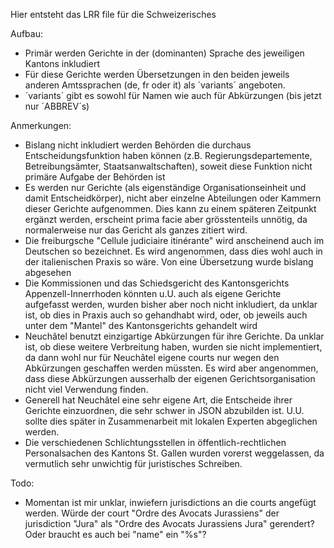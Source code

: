Hier entsteht das LRR file für die Schweizerisches

Aufbau:
* Primär werden Gerichte in der (dominanten) Sprache des jeweiligen Kantons inkludiert
* Für diese Gerichte werden Übersetzungen in den beiden jeweils anderen Amtssprachen (de, fr oder it) als ´variants´ angeboten.
* ´variants´ gibt es sowohl für Namen wie auch für Abkürzungen (bis jetzt nur ´ABBREV´s)

Anmerkungen:
* Bislang nicht inkludiert werden Behörden die durchaus Entscheidungsfunktion haben können (z.B. Regierungsdepartemente, Betreibungsämter, Staatsanwaltschaften), soweit diese Funktion nicht primäre Aufgabe der Behörden ist
* Es werden nur Gerichte (als eigenständige Organisationseinheit und damit Entscheidkörper), nicht aber einzelne Abteilungen oder Kammern dieser Gerichte aufgenommen. Dies kann zu einem späteren Zeitpunkt ergänzt werden, erscheint prima facie aber grösstenteils unnötig, da normalerweise nur das Gericht als ganzes zitiert wird.
* Die freiburgsche "Cellule judiciaire itinérante" wird anscheinend auch im Deutschen so bezeichnet. Es wird angenommen, dass dies wohl auch in der italienischen Praxis so wäre. Von eine Übersetzung wurde bislang abgesehen
* Die Kommissionen und das Schiedsgericht des Kantonsgerichts Appenzell-Innerrhoden könnten u.U. auch als eigene Gerichte aufgefasst werden, wurden bisher aber noch nicht inkludiert, da unklar ist, ob dies in Praxis auch so gehandhabt wird, oder, ob jeweils auch unter dem "Mantel" des Kantonsgerichts gehandelt wird
* Neuchâtel benutzt einzigartige Abkürzungen für ihre Gerichte. Da unklar ist, ob diese weitere Verbreitung haben, wurden sie nicht implementiert, da dann wohl nur für Neuchâtel eigene courts nur wegen den Abkürzungen geschaffen werden müssten. Es wird aber angenommen, dass diese Abkürzungen ausserhalb der eigenen Gerichtsorganisation nicht viel Verwendung finden.
* Generell hat Neuchâtel eine sehr eigene Art, die Entscheide ihrer Gerichte einzuordnen, die sehr schwer in JSON abzubilden ist. U.U. sollte dies später in Zusammenarbeit mit lokalen Experten abgeglichen werden.
* Die verschiedenen Schlichtungsstellen in öffentlich-rechtlichen Personalsachen des Kantons St. Gallen wurden vorerst weggelassen, da vermutlich sehr unwichtig für juristisches Schreiben.

Todo:
* Momentan ist mir unklar, inwiefern jurisdictions an die courts angefügt werden. Würde der court "Ordre des Avocats Jurassiens" der jurisdiction "Jura" als "Ordre des Avocats Jurassiens Jura" gerendert? Oder braucht es auch bei "name" ein "%s"?
